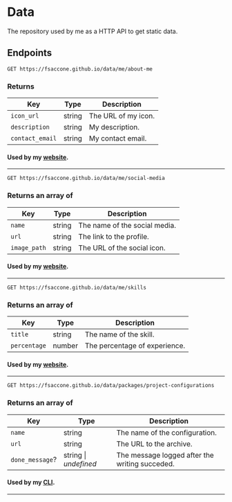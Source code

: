 # Data
The repository used by me as a HTTP API to get static data.

## Endpoints
```http
GET https://fsaccone.github.io/data/me/about-me
```

### Returns
| Key             | Type   | Description
| ----------------|--------|--------------------
| `icon_url`      | string | The URL of my icon.
| `description`   | string | My description.
| `contact_email` | string | My contact email.

#### Used by my [website](https://github.com/fsaccone/website).
---

```http
GET https://fsaccone.github.io/data/me/social-media
```

### Returns an array of
  | Key          | Type   | Description
  | -------------|--------|--------------------
  | `name`       | string | The name of the social media.
  | `url`        | string | The link to the profile.
  | `image_path` | string | The URL of the social icon.

#### Used by my [website](https://github.com/fsaccone/website).
---

```http
GET https://fsaccone.github.io/data/me/skills
```

### Returns an array of
  | Key          | Type   | Description
  | -------------|--------|--------------------
  | `title`      | string | The name of the skill.
  | `percentage` | number | The percentage of experience.

#### Used by my [website](https://github.com/fsaccone/website).
---

```http
GET https://fsaccone.github.io/data/packages/project-configurations
```

### Returns an array of
  | Key             | Type                  | Description
  | ----------------|-----------------------|--------------------
  | `name`          | string                | The name of the configuration.
  | `url`           | string                | The URL to the archive.
  | `done_message`? | string \| _undefined_ | The message logged after the writing succeded.

#### Used by my [CLI](https://github.com/fsaccone/cli).
---
